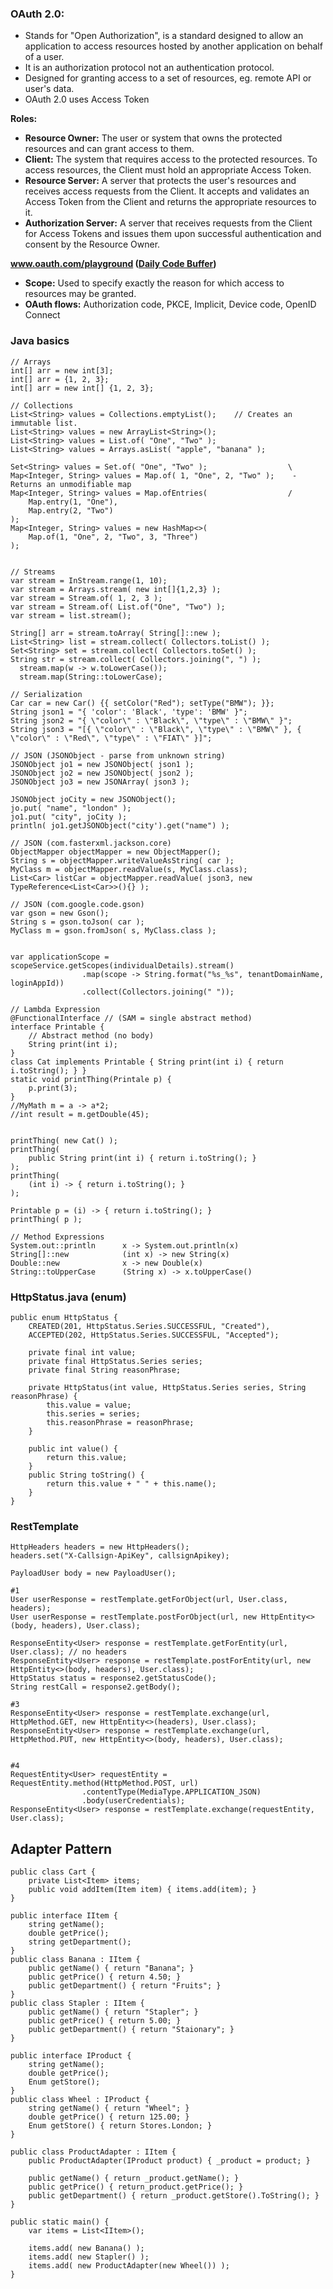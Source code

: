 ### OAuth 2.0: 
- Stands for "Open Authorization", is a standard designed to allow an application to access resources hosted by another application on behalf of a user.
- It is an authorization protocol not an authentication protocol.
- Designed for granting access to a set of resources, eg. remote API or user's data.
- OAuth 2.0 uses Access Token

__Roles:__
- __Resource Owner:__ The user or system that owns the protected resources and can grant access to them.
- __Client:__ The system that requires access to the protected resources. To access resources, the Client must hold an appropriate Access Token.
- __Resource Server:__ A server that protects the user's resources and receives access requests from the Client. It accepts and validates an Access Token from the Client and returns the appropriate resources to it.
- __Authorization Server:__ A server that receives requests from the Client for Access Tokens and issues them upon successful authentication and consent by the Resource Owner.

__www.oauth.com/playground ([Daily Code Buffer](http://www.youtube.com/watch?v=tWcqSIQr6Ks))__
- __Scope:__ Used to specify exactly the reason for which access to resources may be granted.
- __OAuth flows:__ Authorization code, PKCE, Implicit, Device code, OpenID Connect



### Java basics
```
// Arrays
int[] arr = new int[3];
int[] arr = {1, 2, 3};
int[] arr = new int[] {1, 2, 3};

// Collections
List<String> values = Collections.emptyList();    // Creates an immutable list.
List<String> values = new ArrayList<String>();
List<String> values = List.of( "One", "Two" );
List<String> values = Arrays.asList( "apple", "banana" );

Set<String> values = Set.of( "One", "Two" );                  \
Map<Integer, String> values = Map.of( 1, "One", 2, "Two" );    - Returns an unmodifiable map
Map<Integer, String> values = Map.ofEntries(                  /
    Map.entry(1, "One"),
    Map.entry(2, "Two")
);
Map<Integer, String> values = new HashMap<>( 
    Map.of(1, "One", 2, "Two", 3, "Three")
);


// Streams
var stream = InStream.range(1, 10);
var stream = Arrays.stream( new int[]{1,2,3} );
var stream = Stream.of( 1, 2, 3 );
var stream = Stream.of( List.of("One", "Two") );
var stream = list.stream();

String[] arr = stream.toArray( String[]::new );
List<String> list = stream.collect( Collectors.toList() );
Set<String> set = stream.collect( Collectors.toSet() );
String str = stream.collect( Collectors.joining(", ") );
  stream.map(w -> w.toLowerCase());
  stream.map(String::toLowerCase);

// Serialization
Car car = new Car() {{ setColor("Red"); setType("BMW"); }};
String json1 = "{ 'color': 'Black', 'type': 'BMW' }";
String json2 = "{ \"color\" : \"Black\", \"type\" : \"BMW\" }";
String json3 = "[{ \"color\" : \"Black\", \"type\" : \"BMW\" }, { \"color\" : \"Red\", \"type\" : \"FIAT\" }]";

// JSON (JSONObject - parse from unknown string)
JSONObject jo1 = new JSONObject( json1 );
JSONObject jo2 = new JSONObject( json2 );
JSONObject jo3 = new JSONArray( json3 );

JSONObject joCity = new JSONObject();
jo.put( "name", "london" );
jo1.put( "city", joCity );
println( jo1.getJSONObject("city').get("name") );

// JSON (com.fasterxml.jackson.core)
ObjectMapper objectMapper = new ObjectMapper();
String s = objectMapper.writeValueAsString( car );
MyClass m = objectMapper.readValue(s, MyClass.class);
List<Car> listCar = objectMapper.readValue( json3, new TypeReference<List<Car>>(){} );

// JSON (com.google.code.gson)
var gson = new Gson();
String s = gson.toJson( car );
MyClass m = gson.fromJson( s, MyClass.class );


var applicationScope = scopeService.getScopes(individualDetails).stream()
                .map(scope -> String.format("%s_%s", tenantDomainName, loginAppId))
                .collect(Collectors.joining(" "));

// Lambda Expression
@FunctionalInterface // (SAM = single abstract method)
interface Printable {
    // Abstract method (no body)
    String print(int i);
}
class Cat implements Printable { String print(int i) { return i.toString(); } }
static void printThing(Printale p) {
	p.print(3);
}
//MyMath m = a -> a*2;
//int result = m.getDouble(45);


printThing( new Cat() );
printThing(
	public String print(int i) { return i.toString(); }
);
printThing(
	(int i) -> { return i.toString(); }
);

Printable p = (i) -> { return i.toString(); }
printThing( p );

// Method Expressions
System.out::println      x -> System.out.println(x)
String[]::new            (int x) -> new String(x)
Double::new              x -> new Double(x)
String::toUpperCase      (String x) -> x.toUpperCase()
```

### HttpStatus.java (enum)
```
public enum HttpStatus {
    CREATED(201, HttpStatus.Series.SUCCESSFUL, "Created"),
    ACCEPTED(202, HttpStatus.Series.SUCCESSFUL, "Accepted");

    private final int value;
    private final HttpStatus.Series series;
    private final String reasonPhrase;

    private HttpStatus(int value, HttpStatus.Series series, String reasonPhrase) {
        this.value = value;
        this.series = series;
        this.reasonPhrase = reasonPhrase;
    }

    public int value() {
        return this.value;
    }
    public String toString() {
        return this.value + " " + this.name();
    }
}
```

### RestTemplate
```
HttpHeaders headers = new HttpHeaders();
headers.set("X-Callsign-ApiKey", callsignApikey);

PayloadUser body = new PayloadUser();

#1
User userResponse = restTemplate.getForObject(url, User.class, headers);
User userResponse = restTemplate.postForObject(url, new HttpEntity<>(body, headers), User.class);

ResponseEntity<User> response = restTemplate.getForEntity(url, User.class); // no headers
ResponseEntity<User> response = restTemplate.postForEntity(url, new HttpEntity<>(body, headers), User.class);
HttpStatus status = response2.getStatusCode();
String restCall = response2.getBody();

#3
ResponseEntity<User> response = restTemplate.exchange(url, HttpMethod.GET, new HttpEntity<>(headers), User.class);
ResponseEntity<User> response = restTemplate.exchange(url, HttpMethod.PUT, new HttpEntity<>(body, headers), User.class);


#4
RequestEntity<User> requestEntity = RequestEntity.method(HttpMethod.POST, url)
                .contentType(MediaType.APPLICATION_JSON)
                .body(userCredentials);
ResponseEntity<User> response = restTemplate.exchange(requestEntity, User.class);
```


## Adapter Pattern
```
public class Cart {
	private List<Item> items;
	public void addItem(Item item) { items.add(item); }
}

public interface IItem {
	string getName();
	double getPrice();
	string getDepartment();
}
public class Banana : IItem {
	public getName() { return "Banana"; }
	public getPrice() { return 4.50; }
	public getDepartment() { return "Fruits"; }
}
public class Stapler : IItem {
	public getName() { return "Stapler"; }
	public getPrice() { return 5.00; }
	public getDepartment() { return "Staionary"; }
}

public interface IProduct {
	string getName();
	double getPrice();
	Enum getStore();
}
public class Wheel : IProduct {
	string getName() { return "Wheel"; }
	double getPrice() { return 125.00; }
	Enum getStore() { return Stores.London; }
}

public class ProductAdapter : IItem {
	public ProductAdapter(IProduct product) { _product = product; }

	public getName() { return _product.getName(); }
	public getPrice() { return_product.getPrice(); }
	public getDepartment() { return _product.getStore().ToString(); }
}

public static main() {
	var items = List<IItem>();
	
	items.add( new Banana() );
	items.add( new Stapler() );
	items.add( new ProductAdapter(new Wheel()) );
}
```
